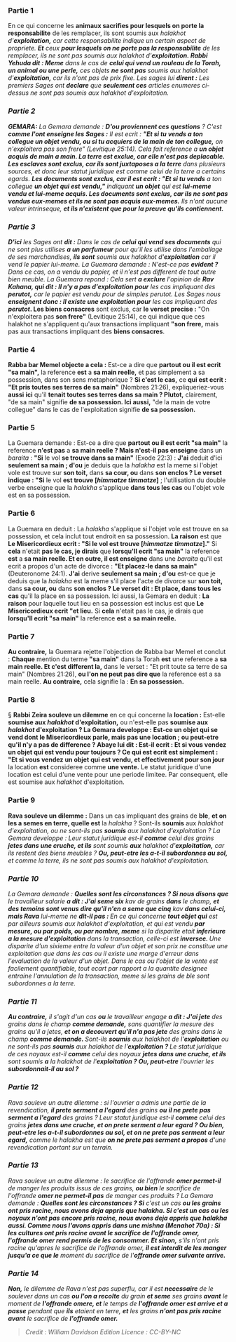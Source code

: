 
### Partie 1
En ce qui concerne les <b>animaux sacrifies pour lesquels on porte la responsabilite</b> de les remplacer, ils sont</b> soumis aux <i>halakhot</b> d'<b>exploitation,</b> car cette responsabilite indique un certain aspect de propriete. <b>Et</b> ceux <b>pour lesquels on ne porte pas la responsabilite</b> de les remplacer, ils ne sont pas</b> soumis aux <i>halakhot</i> d'<b>exploitation. Rabbi Yehuda dit : Meme</b> dans le cas de <b>celui qui vend un rouleau de la Torah, un animal ou une perle,</b> ces objets <b>ne sont pas</b> soumis aux <i>halakhot</i> d'<b>exploitation,</b> car ils n'ont pas de prix fixe. Les sages lui <b>dirent :</b> Les premiers Sages ont <b>declare</b> que <b>seulement ces</b> articles enumeres ci-dessus ne sont pas soumis aux <i>halakhot</i> d'exploitation.

### Partie 2
<strong>GEMARA:</strong> La Gemara demande : <b>D'ou proviennent ces questions</b> ? C'est <b>comme l'ont enseigne les Sages :</b> Il est ecrit : <b>"Et si tu vends a ton collegue un objet vendu, ou si tu acquiers de la main de ton collegue,</b> on n'exploitera pas son frere" (Levitique 25:14). Cela fait reference a <b>un objet acquis de main a main. La terre est exclue, car elle n'est pas deplacable. Les esclaves sont exclus, car ils sont juxtaposes a la terre</b> dans plusieurs sources, et donc leur statut juridique est comme celui de la terre a certains egards. <b>Les documents sont exclus, car il est ecrit : "Et si tu vends</b> a ton collegue <b>un objet qui est vendu,"</b> indiquant <b>un objet</b> qui est <b>lui-meme vendu et lui-meme acquis. Les documents sont exclus, car ils ne sont pas vendus eux-memes et ils ne sont pas acquis eux-memes.</b> Ils n'ont aucune valeur intrinseque, <b>et ils n'existent que pour la preuve qu'ils contiennent.</b>

### Partie 3
<b>D'ici</b> les Sages ont <b>dit :</b> Dans le cas de <b>celui qui vend ses documents</b> qui ne sont plus utilises <b>a un parfumeur</b> pour qu'il les utilise dans l'emballage de ses marchandises, <b>ils sont</b> soumis aux <i>halakhot</i> d'<b>exploitation</b> car il vend le papier lui-meme. La Guemara demande : N'est-ce pas <b>evident ?</b> Dans ce cas, on a vendu du papier, et il n'est pas different de tout autre bien meuble. La Guemara repond : Cela sert <b>a exclure</b> l'opinion de <b>Rav Kahana, qui dit : Il n'y a pas d'exploitation pour</b> les cas impliquant des <b><i>perutot</i>,</b> car le papier est vendu pour de simples <i>perutot</i>. Les Sages nous <b>enseignent donc : Il existe une exploitation pour</b> les cas impliquant des <b>perutot</i>. Les biens consacres</b> sont exclus, car <b>le verset precise :</b> "On n'exploitera pas <b>son frere"</b> (Levitique 25:14), ce qui indique que ces halakhot ne s'appliquent qu'aux transactions impliquant <b>"son frere,</b> mais pas</b> aux transactions impliquant des <b>biens consacres</b>.

### Partie 4
<b>Rabba bar Memel objecte a cela :</b> Est-ce a dire que <b>partout ou il est ecrit "sa main",</b> la reference <b>est</b> a <b>sa main reelle,</b> et pas simplement a sa possession, dans son sens metaphorique ? <b>Si c'est le cas,</b> ce <b>qui est ecrit : "Et pris toutes ses terres de sa main"</b> (Nombres 21:26), expliqueriez-vous <b>aussi</b> <b>ici</b> qu'il <b>tenait toutes ses terres dans sa main ? Plutot,</b> clairement, "de sa main" signifie <b>de sa possession. Ici aussi,</b> "de la main de votre collegue" dans le cas de l'exploitation signifie <b>de sa possession.</b>

### Partie 5
La Guemara demande : Est-ce a dire que <b>partout ou il est ecrit "sa main"</b> la reference <b>n'est pas</b> a <b>sa main reelle ? Mais n'est-il pas enseigne</b> dans un <i>baraita</i> : <b>"Si</b> le vol <b>se trouve dans sa main"</b> (Exode 22:3) : <b>J'ai</b> deduit d'ici <b>seulement sa main ; d'ou</b> je deduis que la <i>halakha</i> est la meme si l'objet vole est trouve sur <b>son toit,</b> dans <b>sa cour, ou</b> dans <b>son enclos ? Le verset indique : "Si</b> le vol <b>est trouve [<i>himmatze timmatze</i>]</b> ; l'utilisation du double verbe enseigne que la <i>halakha</i> s'applique <b>dans tous les cas</b> ou l'objet vole est en sa possession.

### Partie 6
La Guemara en deduit : La <i>halakha</i> s'applique si l'objet vole est trouve en sa possession, et cela inclut tout endroit en sa possession. <b>La raison</b> est que <b>Le Misericordieux ecrit : "Si le vol est trouve [<i>himmatze timmatze</i>]."</b> Si <b>cela</b> n'etait <b>pas le cas, je dirais</b> que <b>lorsqu'Il ecrit "sa main"</b> la reference <b>est</b> a <b>sa main reelle. Et en outre, il est enseigne</b> dans une <i>baraita</i> qu'il est ecrit a propos d'un acte de divorce : <b>"Et placez-le dans sa main"</b> (Deuteronome 24:1). <b>J'ai</b> derive <b>seulement sa main ; d'ou</b> est-ce que je deduis que la <i>halakha</i> est la meme s'il place l'acte de divorce sur <b>son toit,</b> dans <b>sa cour, ou</b> dans <b>son enclos ? Le verset dit : Et place, dans tous les cas</b> qu'il la place en sa possession. Ici aussi, la Gemara en deduit : <b>La raison</b> pour laquelle tout lieu en sa possession est inclus est que <b>Le Misericordieux ecrit "et lieu.</b> Si <b>cela</b> n'etait pas le cas, je dirais</b> que <b>lorsqu'Il ecrit "sa main"</b> la reference <b>est</b> a <b>sa main reelle.</b>

### Partie 7
<b>Au contraire,</b> la Guemara rejette l'objection de Rabba bar Memel et conclut : <b>Chaque</b> mention du terme <b>"sa main"</b> dans la Torah <b>est</b> une reference a <b>sa main reelle. Et c'est different la,</b> dans le verset : "Et prit toute sa terre de sa main" (Nombres 21:26), <b>ou l'on ne peut pas dire que</b> la reference est a sa main reelle. <b>Au contraire,</b> cela signifie la : <b>En sa possession.</b>

### Partie 8
§ <b>Rabbi Zeira souleve un dilemme</b> en ce qui concerne la <b>location :</b> Est-elle <b>soumise <b>aux</b> <i>halakhot</i> d'exploitation,</b> ou n'est-elle pas <b>soumise <b>aux <i>halakhot</i> d'exploitation ?</b> La Gemara developpe : Est-ce <b>un objet qui se vend</b> dont <b>le Misericordieux parle, mais pas une location ; ou peut-etre</b> qu'il n'y a <b>pas de difference ? Abaye lui dit : Est-il ecrit :</b> Et si vous vendez <b>un objet qui est vendu pour toujours ?</b> Ce qui <b>est ecrit</b> est <b>simplement :</b> "Et si vous vendez <b>un objet qui est vendu,</b> et effectivement pour son jour</b> la location <b>est</b> consideree comme <b>une vente.</b> Le statut juridique d'une location est celui d'une vente pour une periode limitee. Par consequent, elle est soumise aux <i>halakhot</i> d'exploitation.

### Partie 9
<b>Rava souleve un dilemme :</b> Dans un cas impliquant des grains de <b>ble</b>, <b>et on les a semes en terre, quelle est</b> la <i>halakha</i> ? Sont-ils <b>soumis</b> aux <i>halakhot</b> d'exploitation, ou</b> ne sont-ils pas <b>soumis</b> aux <i>halakhot</i> d'exploitation ?</b> La Gemara developpe : Leur statut juridique est-il <b>comme</b> celui des grains <b>jetes dans une cruche, et ils</b> sont soumis <b>aux</b> <i>halakhot</i> d'<b>exploitation,</b> car ils restent des biens meubles ? <b>Ou, peut-etre les a-t-il subordonnes au sol,</b> et comme la terre, ils ne sont pas soumis aux <i>halakhot</i> d'exploitation.

### Partie 10
La Gemara demande : <b>Quelles sont les circonstances ? Si nous disons que</b> le travailleur salarie <b>a dit : J'ai seme six</b> <i>kav</b> de grains <b>dans</b> le champ, <b>et des temoins sont venus dire qu'il n'en a seme que cinq</b> <i>kav</i> <b>dans celui-ci, mais Rava</b> lui-meme ne <b>dit-il pas : </b> En ce qui concerne <b>tout objet qui</b> est par ailleurs soumis aux <i>halakhot</i> d'exploitation, et qui est vendu <b>par mesure, ou par poids, ou par nombre, meme</b> si la disparite etait <b>inferieure a la mesure d'exploitation</b> dans la transaction, celle-ci est <b>inversee. </b> Une disparite d'un sixieme entre la valeur d'un objet et son prix ne constitue une exploitation que dans les cas ou il existe une marge d'erreur dans l'evaluation de la valeur d'un objet. Dans le cas ou l'objet de la vente est facilement quantifiable, tout ecart par rapport a la quantite designee entraine l'annulation de la transaction, meme si les grains de ble sont subordonnes a la terre.

### Partie 11
<b>Au contraire,</b> il s'agit d'un cas <b>ou</b> le travailleur engage <b>a dit : J'ai jete</b> des grains dans le champ <b>comme demande,</b> sans quantifier la mesure des grains qu'il a jetes, <b>et on a decouvert qu'il n'a pas jete</b> des grains dans le champ <b>comme demande. </b> Sont-ils <b>soumis</b> aux <i>halakhot</b> de l'<b>exploitation</b> ou ne sont-ils pas <b>soumis</b> aux <i>halakhot</b> de l'<b>exploitation ? </b> Le statut juridique de ces noyaux est-il <b>comme</b> celui des noyaux <b>jetes dans une cruche, et ils</b> sont soumis <b>a</b> la <i>halakhot</i> de l'<b>exploitation ? Ou, peut-etre</b> l'ouvrier les <b>subordonnait-il au sol ?</b>

### Partie 12
Rava souleve un autre dilemme : si l'ouvrier a admis une partie de la revendication, <b>il prete serment a l'egard</b> des grains <b>ou</b> <b>il ne prete pas serment a l'egard</b> des grains ? Leur statut juridique est-il <b>comme</b> celui des grains <b>jetes dans une cruche, et on prete serment a leur egard ? Ou bien, peut-etre les a-t-il subordonnes au sol, et on ne prete pas serment a leur egard,</b> comme le <i>halakha</i> est que <b>on ne prete pas serment a propos</b> d'une revendication portant sur un terrain.

### Partie 13
Rava souleve un autre dilemme : le sacrifice de l'offrande <b><i>omer</i> permet-il</b> de manger les produits issus de ces grains, <b>ou bien</b> le sacrifice de l'offrande <b><i>omer</i> ne permet-il pas</b> de manger ces produits ? La Gemara demande : <b>Quelles sont les circonstances ? Si</b> c'est un cas <b>ou les grains <b>ont pris racine, nous</b> avons deja <b>appris</b> que <i>halakha</i>. <b>Si</b> c'est un cas <b>ou</b> les noyaux <b>n'ont pas</b> encore <b>pris racine, nous</b> avons deja <b>appris</b> que <i>halakha</i> aussi. <b>Comme nous l'avons appris</b> dans une mishna (<i>Menahot</i> 70a) : <b>Si</b> les cultures <b>ont pris racine avant</b> le sacrifice de <b>l'offrande <i>omer</i>,</b> l'offrande <b><i>omer</i> rend permis</b> de les consommer. Et sinon,</b> s'ils n'ont pris racine qu'apres le sacrifice de l'offrande <i>omer</i>, <b>il est interdit de les manger jusqu'a ce que le</b> moment du sacrifice de l'<b>offrande <i>omer</i> suivante arrive.</b>

### Partie 14
<b>Non,</b> le dilemme de Rava n'est pas superflu, car il est <b>necessaire</b> de le soulever dans un cas <b>ou l'on a recolte</b> du grain <b>et seme</b> ses grains <b>avant</b> le moment de <b>l'offrande <i>omere</i>, et</b> le temps de <b>l'offrande <i>omer</i> est arrive et a passe</b> pendant que <b>ils</b> etaient en terre, <b>et</b> les grains <b>n'ont pas pris racine avant</b> le sacrifice de <b>l'offrande <i>omer</i>. </b>

>Credit : William Davidson Edition
>Licence : CC-BY-NC